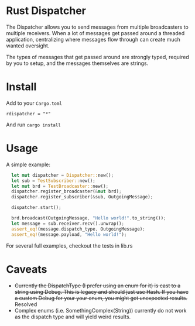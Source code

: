 # Rust Dispatcher

The Dispatcher allows you to send messages from multiple broadcasters to multiple
receivers. When a lot of messages get passed around a threaded application, centralizing
where messages flow through can create much wanted oversight.

The types of messages that get passed around are strongly typed, required by
you to setup, and the messages themselves are strings.

# Install

Add to your `Cargo.toml`

```
rdispatcher = "*"
```

And run `cargo install`

# Usage

A simple example:

```rust
  let mut dispatcher = Dispatcher::new();
  let sub = TestSubscriber::new();
  let mut brd = TestBroadcaster::new();
  dispatcher.register_broadcaster(&mut brd);
  dispatcher.register_subscriber(&sub, OutgoingMessage);

  dispatcher.start();

  brd.broadcast(OutgoingMessage, "Hello world!".to_string());
  let message = sub.receiver.recv().unwrap();
  assert_eq!(message.dispatch_type, OutgoingMessage);
  assert_eq!(message.payload, "Hello world!");
```

For several full examples, checkout the tests in lib.rs

# Caveats

* ~~Currently the DispatchType (I prefer using an enum for it) is cast to a string
using Debug. This is legacy and should just use Hash. If you have a custom Debug
for your your enum, you might get unexpected results.~~ Resolved
* Complex enums (i.e. SomethingComplex(String)) currently do not work as the dispatch
type and will yield weird results.
